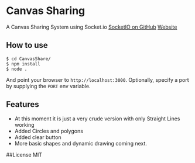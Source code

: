 
# Canvas Sharing

A Canvas Sharing System using Socket.io
[SocketIO on GitHub](https://github.com/Automattic/socket.io)
[Website](http://socket.io/)

## How to use

```
$ cd CanvasShare/
$ npm install
$ node .
```

And point your browser to `http://localhost:3000`. Optionally, specify
a port by supplying the `PORT` env variable.

## Features

- At this moment it is just a very crude version with only Straight Lines working
- Added Circles and polygons
- Added clear button
- More basic shapes and dynamic drawing coming next.


##License
MIT	
		
